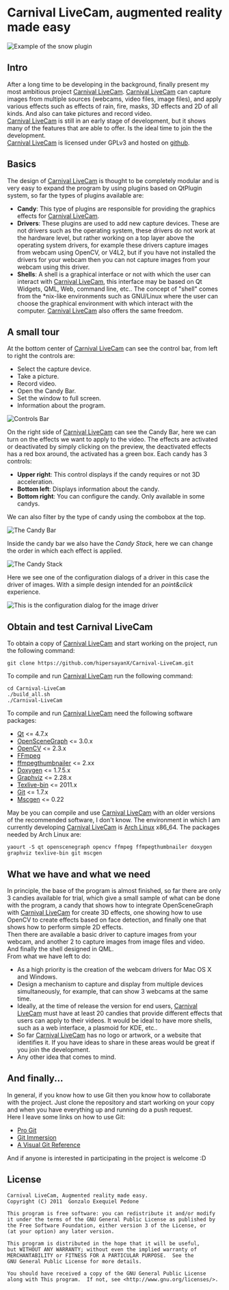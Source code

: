 # Carnival LiveCam, augmented reality made easy #

![Example of the snow plugin](/raw/master/share/screenshots/snowexample.png)

## Intro ##

After a long time to be developing in the background, finally present my most ambitious project [Carnival LiveCam](https://github.com/hipersayanX/Carnival-LiveCam).
[Carnival LiveCam](https://github.com/hipersayanX/Carnival-LiveCam) can capture images from multiple sources (webcams, video files, image files), and apply various effects such as effects of rain, fire, masks, 3D effects and 2D of all kinds. And also can take pictures and record video.  
[Carnival LiveCam](https://github.com/hipersayanX/Carnival-LiveCam) is still in an early stage of development, but it shows many of the features that are able to offer. Is the ideal time to join the the development.  
[Carnival LiveCam](https://github.com/hipersayanX/Carnival-LiveCam) is licensed under GPLv3 and hosted on [github](https://github.com/).

## Basics ##

The design of [Carnival LiveCam](https://github.com/hipersayanX/Carnival-LiveCam) is thought to be completely modular and is very easy to expand the program by using plugins based on QtPlugin system, so far the types of plugins available are:

* __Candy__: This type of plugins are responsible for providing the graphics effects for [Carnival LiveCam](https://github.com/hipersayanX/Carnival-LiveCam).
* __Drivers__: These plugins are used to add new capture devices. These are not drivers such as the operating system, these drivers do not work at the hardware level, but rather working on a top layer above the operating system drivers, for example these drivers capture images from webcam using OpenCV, or V4L2, but if you have not installed the drivers for your webcam then you can not capture images from your webcam using this driver.
* __Shells__: A shell is a graphical interface or not with which the user can interact with  [Carnival LiveCam](https://github.com/hipersayanX/Carnival-LiveCam), this interface may be based on Qt Widgets, QML, Web, command line, etc.. The concept of "shell" comes from the \*nix-like environments such as GNU/Linux where the user can choose the graphical environment with which interact with the computer. [Carnival LiveCam](https://github.com/hipersayanX/Carnival-LiveCam) also offers the same freedom.

## A small tour ##

At the bottom center of [Carnival LiveCam](https://github.com/hipersayanX/Carnival-LiveCam) can see the control bar, from left to right the controls are:

* Select the capture device.
* Take a picture.
* Record video.
* Open the Candy Bar.
* Set the window to full screen.
* Information about the program.

![Controls Bar](/raw/master/share/screenshots/controlsbar.png)

On the right side of [Carnival LiveCam](https://github.com/hipersayanX/Carnival-LiveCam) can see the Candy Bar, here we can turn on the effects we want to apply to the video. The effects are activated or deactivated by simply clicking on the preview, the deactivated effects has a red box around, the activated has a green box. Each candy has 3 controls:

* __Upper right__: This control displays if the candy requires or not 3D acceleration.
* __Bottom left__: Displays information about the candy.
* __Bottom right__: You can configure the candy. Only available in some candys.

We can also filter by the type of candy using the combobox at the top.

![The Candy Bar](/raw/master/share/screenshots/cadybar.png)

Inside the candy bar we also have the _Candy Stack_, here we can change the order in which each effect is applied.

![The Candy Stack](/raw/master/share/screenshots/stackbar.png)

Here we see one of the configuration dialogs of a driver in this case the driver of images. With a simple design intended for an _point&click_ experience.

![This is the configuration dialog for the image driver](/raw/master/share/screenshots/imageselect.png)

## Obtain and test Carnival LiveCam ##

To obtain a copy of [Carnival LiveCam](https://github.com/hipersayanX/Carnival-LiveCam) and start working on the project, run the following command:

    git clone https://github.com/hipersayanX/Carnival-LiveCam.git

To compile and run [Carnival LiveCam](https://github.com/hipersayanX/Carnival-LiveCam) run the following command:

    cd Carnival-LiveCam
    ./build_all.sh
    ./Carnival-LiveCam

To compile and run [Carnival LiveCam](https://github.com/hipersayanX/Carnival-LiveCam) need the following software packages:

* [Qt](http://qt.nokia.com/) <= 4.7.x
* [OpenSceneGraph](http://www.openscenegraph.org/projects/osg) <= 3.0.x
* [OpenCV](http://opencv.willowgarage.com/) <= 2.3.x</li>
* [FFmpeg](http://ffmpeg.org/)
* [ffmpegthumbnailer](http://code.google.com/p/ffmpegthumbnailer/) <= 2.xx
* [Doxygen](http://www.doxygen.org/) <= 1.7.5.x
* [Graphviz](http://www.graphviz.org/) <= 2.28.x
* [Texlive-bin](http://www.tug.org/texlive/) <= 2011.x
* [Git](http://git-scm.com/) <= 1.7.x
* [Mscgen](http://www.mcternan.me.uk/mscgen/) <= 0.22

May be you can compile and use [Carnival LiveCam](https://github.com/hipersayanX/Carnival-LiveCam) with an older versions of the recommended software, I don't know. The environment in which I am currently developing [Carnival LiveCam](https://github.com/hipersayanX/Carnival-LiveCam) is [Arch Linux](http://www.archlinux.org/) x86_64. The packages needed by Arch Linux are:

    yaourt -S qt openscenegraph opencv ffmpeg ffmpegthumbnailer doxygen graphviz texlive-bin git mscgen

## What we have and what we need ##

In principle, the base of the program is almost finished, so far there are only 3 candies available for trial, which give a small sample of what can be done with the program, a candy that shows how to integrate OpenSceneGraph with [Carnival LiveCam](https://github.com/hipersayanX/Carnival-LiveCam) for create 3D effects, one showing how to use OpenCV to create effects based on face detection, and finally one that shows how to perform simple 2D effects.  
Then there are available a basic driver to capture images from your webcam, and another 2 to capture images from image files and video.  
And finally the shell designed in QML.  
From what we have left to do:

* As a high priority is the creation of the webcam drivers for Mac OS X and Windows.
* Design a mechanism to capture and display from multiple devices simultaneously, for example, that can show 3 webcams at the same time.
* Ideally, at the time of release the version for end users, [Carnival LiveCam](https://github.com/hipersayanX/Carnival-LiveCam) must have at least 20 candies that provide different effects that users can apply to their videos.
It would be ideal to have more shells, such as a web interface, a plasmoid for KDE, etc..
* So far [Carnival LiveCam](https://github.com/hipersayanX/Carnival-LiveCam) has no logo or artwork, or a website that identifies it. If you have ideas to share in these areas would be great if you join the development.
* Any other idea that comes to mind.

## And finally... ##

In general, if you know how to use Git then you know how to collaborate with the project. Just clone the repository and start working on your copy and when you have everything up and running do a push request.  
Here I leave some links on how to use Git:

* [Pro Git](http://progit.org/book/)
* [Git Immersion](http://gitimmersion.com/)
* [A Visual Git Reference](http://marklodato.github.com/visual-git-guide/index-en.html)

And if anyone is interested in participating in the project is welcome :D

## License ##

    Carnival LiveCam, Augmented reality made easy.
    Copyright (C) 2011  Gonzalo Exequiel Pedone

    This program is free software: you can redistribute it and/or modify
    it under the terms of the GNU General Public License as published by
    the Free Software Foundation, either version 3 of the License, or
    (at your option) any later version.

    This program is distributed in the hope that it will be useful,
    but WITHOUT ANY WARRANTY; without even the implied warranty of
    MERCHANTABILITY or FITNESS FOR A PARTICULAR PURPOSE.  See the
    GNU General Public License for more details.

    You should have received a copy of the GNU General Public License
    along with This program.  If not, see <http://www.gnu.org/licenses/>.
